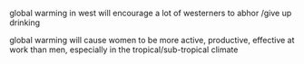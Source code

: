global warming in west will encourage a lot of westerners to abhor /give up drinking

global warming will cause women to be more active, productive, effective at work than men, especially in the tropical/sub-tropical climate

